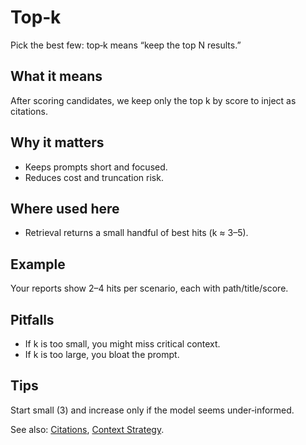 # Top‑k

Pick the best few: top‑k means “keep the top N results.”

## What it means
After scoring candidates, we keep only the top k by score to inject as citations.

## Why it matters
- Keeps prompts short and focused.
- Reduces cost and truncation risk.

## Where used here
- Retrieval returns a small handful of best hits (k ≈ 3–5).

## Example
Your reports show 2–4 hits per scenario, each with path/title/score.

## Pitfalls
- If k is too small, you might miss critical context.
- If k is too large, you bloat the prompt.

## Tips
Start small (3) and increase only if the model seems under‑informed.

See also: [Citations](./citations.md), [Context Strategy](./context-strategy.md).
